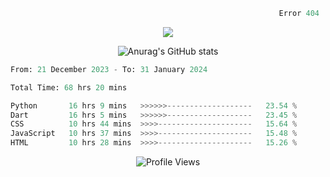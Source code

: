 ```python
                                                            Error 404   :(
```

<p align="center">
  <a href="https://skillicons.dev">
    <img src="https://skillicons.dev/icons?i=py,ts,rust,java" />
  </a>
</p>

<p align="center">
  <img alt="Anurag's GitHub stats" src="https://github-readme-stats.vercel.app/api?username=Kernel-rb&show_icons=true&theme=tokyonight">
</p>



<!--START_SECTION:waka-->

```python
From: 21 December 2023 - To: 31 January 2024

Total Time: 68 hrs 20 mins

Python       16 hrs 9 mins   >>>>>>-------------------   23.54 %
Dart         16 hrs 5 mins   >>>>>>-------------------   23.45 %
CSS          10 hrs 44 mins  >>>>---------------------   15.64 %
JavaScript   10 hrs 37 mins  >>>>---------------------   15.48 %
HTML         10 hrs 28 mins  >>>>---------------------   15.26 %
```

<!--END_SECTION:waka-->


<div align="center">
  <img src="https://komarev.com/ghpvc/?username=Kernel-rb&label=PROFILE+VIEWS" alt="Profile Views">
</div>
